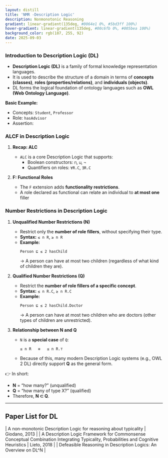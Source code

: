 ```yaml
---
layout: distill
title: 'NMR -Description Logic'
description: Nonmonotonic Reasoning
gradient: linear-gradient(135deg, #0064e1 0%, #5bd3ff 100%)
hover-gradient: linear-gradient(135deg, #00c6fb 0%, #005bea 100%)
background_color: rgb(187, 255, 92)
date: 2025-09-03
---
```


### Introduction to Description Logic (DL)

- **Description Logic (DL)** is a family of formal knowledge representation languages.  
- It is used to describe the structure of a domain in terms of **concepts (classes)**, **roles (properties/relations)**, and **individuals (objects)**.  
- DL forms the logical foundation of ontology languages such as **OWL (Web Ontology Language)**.

**Basic Example:**
- Concepts: `Student`, `Professor`  
- Role: `hasAdvisor`  
- Assertion:  




### ALCF in Description Logic

1. **Recap: ALC**  
   - `ALC` is a core Description Logic that supports:  
     - Boolean constructors: `⊓`, `⊔`, `¬`  
     - Quantifiers on roles: `∀R.C`, `∃R.C`  

2. **F: Functional Roles**  
   - The `F` extension adds **functionality restrictions**.  
   - A role declared as functional can relate an individual to **at most one** filler


### Number Restrictions in Description Logic

1. **Unqualified Number Restrictions (N)**  
   - Restrict only the **number of role fillers**, without specifying their type.  
   - **Syntax:** `≤ n R`, `≥ n R`  
   - **Example:**  
     ```
     Person ⊑ ≤ 2 hasChild
     ```
     → A person can have at most two children (regardless of what kind of children they are).  

2. **Qualified Number Restrictions (Q)**  
   - Restrict the **number of role fillers of a specific concept**.  
   - **Syntax:** `≤ n R.C`, `≥ n R.C`  
   - **Example:**  
     ```
     Person ⊑ ≤ 2 hasChild.Doctor
     ```
     → A person can have at most two children who are doctors (other types of children are unrestricted).  

3. **Relationship between N and Q**  
   - `N` is a **special case** of `Q`:  
     ```
     ≤ n R   ≡   ≤ n R.⊤
     ```
   - Because of this, many modern Description Logic systems (e.g., OWL 2 DL) directly support **Q** as the general form.  


👉 In short:  
- **N** = “how many?” (unqualified)  
- **Q** = “how many of type X?” (qualified)  
- Therefore, **N ⊂ Q**.


---


## Paper List for DL

| A non-monotonic Description Logic for reasoning about typicality | Giodano, 2013 | 
| A Description Logic Framework for Commonsense Conceptual Combination Integrating Typicality, Probabilities and Cognitive Heuristics | Lieto, 2018 | 
| Defeasible Reasoning in Description Logics: An Overview on DL^N | 